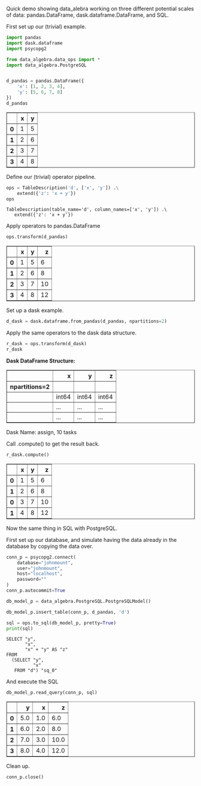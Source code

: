 
Quick demo showing data_alebra working on three different potential scales of data: pandas.DataFrame, dask.dataframe.DataFrame, and SQL.


First set up our (trivial) example.


```python
import pandas
import dask.dataframe
import psycopg2

from data_algebra.data_ops import *
import data_algebra.PostgreSQL


d_pandas = pandas.DataFrame({
    'x': [1, 2, 3, 4],
    'y': [5, 6, 7, 8]
})
d_pandas
```




<div>
<style scoped>
    .dataframe tbody tr th:only-of-type {
        vertical-align: middle;
    }

    .dataframe tbody tr th {
        vertical-align: top;
    }

    .dataframe thead th {
        text-align: right;
    }
</style>
<table border="1" class="dataframe">
  <thead>
    <tr style="text-align: right;">
      <th></th>
      <th>x</th>
      <th>y</th>
    </tr>
  </thead>
  <tbody>
    <tr>
      <th>0</th>
      <td>1</td>
      <td>5</td>
    </tr>
    <tr>
      <th>1</th>
      <td>2</td>
      <td>6</td>
    </tr>
    <tr>
      <th>2</th>
      <td>3</td>
      <td>7</td>
    </tr>
    <tr>
      <th>3</th>
      <td>4</td>
      <td>8</td>
    </tr>
  </tbody>
</table>
</div>



Define our (trivial) operator pipeline.


```python
ops = TableDescription('d', ['x', 'y']) .\
    extend({'z': 'x + y'})
ops
```




    TableDescription(table_name='d', column_names=['x', 'y']) .\
       extend({'z': 'x + y'})



Apply operators to pandas.DataFrame


```python
ops.transform(d_pandas)
```




<div>
<style scoped>
    .dataframe tbody tr th:only-of-type {
        vertical-align: middle;
    }

    .dataframe tbody tr th {
        vertical-align: top;
    }

    .dataframe thead th {
        text-align: right;
    }
</style>
<table border="1" class="dataframe">
  <thead>
    <tr style="text-align: right;">
      <th></th>
      <th>x</th>
      <th>y</th>
      <th>z</th>
    </tr>
  </thead>
  <tbody>
    <tr>
      <th>0</th>
      <td>1</td>
      <td>5</td>
      <td>6</td>
    </tr>
    <tr>
      <th>1</th>
      <td>2</td>
      <td>6</td>
      <td>8</td>
    </tr>
    <tr>
      <th>2</th>
      <td>3</td>
      <td>7</td>
      <td>10</td>
    </tr>
    <tr>
      <th>3</th>
      <td>4</td>
      <td>8</td>
      <td>12</td>
    </tr>
  </tbody>
</table>
</div>



Set up a dask example.


```python
d_dask = dask.dataframe.from_pandas(d_pandas, npartitions=2)
```

Apply the same operators to the dask data structure.



```python
r_dask = ops.transform(d_dask)
r_dask
```




<div><strong>Dask DataFrame Structure:</strong></div>
<div>
<style scoped>
    .dataframe tbody tr th:only-of-type {
        vertical-align: middle;
    }

    .dataframe tbody tr th {
        vertical-align: top;
    }

    .dataframe thead th {
        text-align: right;
    }
</style>
<table border="1" class="dataframe">
  <thead>
    <tr style="text-align: right;">
      <th></th>
      <th>x</th>
      <th>y</th>
      <th>z</th>
    </tr>
    <tr>
      <th>npartitions=2</th>
      <th></th>
      <th></th>
      <th></th>
    </tr>
  </thead>
  <tbody>
    <tr>
      <th></th>
      <td>int64</td>
      <td>int64</td>
      <td>int64</td>
    </tr>
    <tr>
      <th></th>
      <td>...</td>
      <td>...</td>
      <td>...</td>
    </tr>
    <tr>
      <th></th>
      <td>...</td>
      <td>...</td>
      <td>...</td>
    </tr>
  </tbody>
</table>
</div>
<div>Dask Name: assign, 10 tasks</div>



Call .compute() to get the result back.


```python
r_dask.compute()
```




<div>
<style scoped>
    .dataframe tbody tr th:only-of-type {
        vertical-align: middle;
    }

    .dataframe tbody tr th {
        vertical-align: top;
    }

    .dataframe thead th {
        text-align: right;
    }
</style>
<table border="1" class="dataframe">
  <thead>
    <tr style="text-align: right;">
      <th></th>
      <th>x</th>
      <th>y</th>
      <th>z</th>
    </tr>
  </thead>
  <tbody>
    <tr>
      <th>0</th>
      <td>1</td>
      <td>5</td>
      <td>6</td>
    </tr>
    <tr>
      <th>1</th>
      <td>2</td>
      <td>6</td>
      <td>8</td>
    </tr>
    <tr>
      <th>0</th>
      <td>3</td>
      <td>7</td>
      <td>10</td>
    </tr>
    <tr>
      <th>1</th>
      <td>4</td>
      <td>8</td>
      <td>12</td>
    </tr>
  </tbody>
</table>
</div>



Now the same thing in SQL with PostgreSQL.

First set up our database, and simulate having the data already in the database by copying the data over.


```python
conn_p = psycopg2.connect(
    database="johnmount",
    user="johnmount",
    host="localhost",
    password=""
)
conn_p.autocommit=True

db_model_p = data_algebra.PostgreSQL.PostgreSQLModel()

db_model_p.insert_table(conn_p, d_pandas, 'd')

sql = ops.to_sql(db_model_p, pretty=True)
print(sql)
```

    SELECT "y",
           "x",
           "x" + "y" AS "z"
    FROM
      (SELECT "y",
              "x"
       FROM "d") "sq_0"


And execute the SQL


```python
db_model_p.read_query(conn_p, sql)
```




<div>
<style scoped>
    .dataframe tbody tr th:only-of-type {
        vertical-align: middle;
    }

    .dataframe tbody tr th {
        vertical-align: top;
    }

    .dataframe thead th {
        text-align: right;
    }
</style>
<table border="1" class="dataframe">
  <thead>
    <tr style="text-align: right;">
      <th></th>
      <th>y</th>
      <th>x</th>
      <th>z</th>
    </tr>
  </thead>
  <tbody>
    <tr>
      <th>0</th>
      <td>5.0</td>
      <td>1.0</td>
      <td>6.0</td>
    </tr>
    <tr>
      <th>1</th>
      <td>6.0</td>
      <td>2.0</td>
      <td>8.0</td>
    </tr>
    <tr>
      <th>2</th>
      <td>7.0</td>
      <td>3.0</td>
      <td>10.0</td>
    </tr>
    <tr>
      <th>3</th>
      <td>8.0</td>
      <td>4.0</td>
      <td>12.0</td>
    </tr>
  </tbody>
</table>
</div>



Clean up.


```python
conn_p.close()
```

